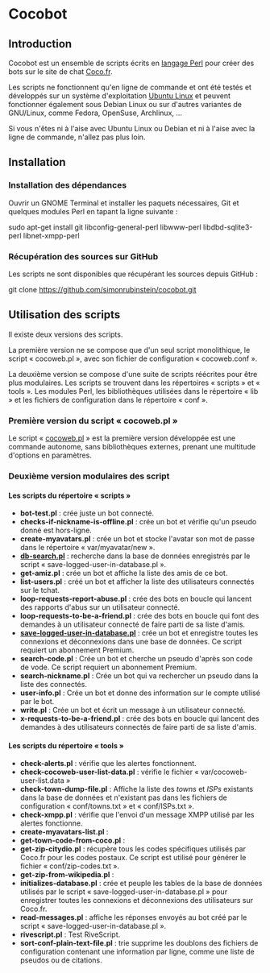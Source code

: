 # Cocobot

## Introduction

Cocobot est un ensemble de scripts écrits en [langage Perl](https://fr.wikipedia.org/wiki/Perl_(langage)) pour créer des bots sur le site de chat [Coco.fr](http://www.coco.fr/).

Les scripts ne fonctionnent qu'en ligne de commande et ont été testés et développés sur un système d'exploitation [Ubuntu Linux](https://fr.wikipedia.org/wiki/Ubuntu) et peuvent fonctionner également sous Debian Linux ou sur d'autres variantes de GNU/Linux, comme Fedora, OpenSuse,  Archlinux, ... 

Si vous n'êtes ni à l'aise avec Ubuntu Linux ou Debian et ni à l'aise avec la ligne de commande, n'allez pas plus loin.

## Installation

### Installation des dépendances

Ouvrir un GNOME Terminal et installer les paquets nécessaires, Git et quelques modules Perl en tapant la ligne suivante :

  sudo apt-get install git libconfig-general-perl libwww-perl libdbd-sqlite3-perl libnet-xmpp-perl


### Récupération des sources sur GitHub

Les scripts ne sont disponibles que récupérant les sources depuis GitHub :

  git clone https://github.com/simonrubinstein/cocobot.git


Utilisation des scripts
-----------------------

Il existe deux versions des scripts.

La première version ne se compose que d'un seul script monolithique, le script « cocoweb.pl », avec son fichier de configuration « cocoweb.conf ».

La deuxième version se compose d'une suite de scripts réécrites pour être plus modulaires. Les scripts se trouvent dans les répertoires « scripts » et « tools ». Les modules Perl, les bibliothèques utilisées dans le répertoire « lib » et les fichiers de configuration dans le répertoire « conf ».

### Première version du script « cocoweb.pl » ###

Le script « [cocoweb.pl](cocoweb.md) » est la première version développée est une commande autonome, sans bibliothèques externes, prenant une multitude d'options en paramètres. 

### Deuxième version modulaires des script ###

#### Les scripts du répertoire « scripts » ####

  * **bot-test.pl** : crée juste un bot connecté.
  * **checks-if-nickname-is-offline.pl** : crée un bot et vérifie qu'un pseudo donné est hors-ligne.
  * **create-myavatars.pl** : crée un bot et stocke l'avatar son mot de passe dans le répertoire « var/myavatar/new ».
  * **[db-search.pl](dbSearch.md)** : recherche dans la base de données enregistrés par le script « save-logged-user-in-database.pl ».
  * **get-amiz.pl** : crée un bot et affiche la liste des amis de ce bot.
  * **list-users.pl** : créé un bot et afficher la liste des utilisateurs connectés sur le tchat.
  * **loop-requests-report-abuse.pl** : crée des bots en boucle qui lancent des rapports d'abus sur un utilisateur connecté.
  * **loop-requests-to-be-a-friend.pl** : crée des bots en boucle qui font des demandes à un utilisateur connecté de faire parti de sa liste d'amis.
  * **[save-logged-user-in-database.pl](saveLoggedUserInDatabase.md)** : crée un bot et enregistre toutes les connexions et déconnexions dans une base de données. Ce script requiert un abonnement Premium.
  * **search-code.pl** : Crée un bot et cherche un pseudo d'après son code de vode. Ce script requiert un abonnement Premium.
  * **search-nickname.pl** : Crée un bot qui va rechercher un pseudo dans la liste des connectés.
  * **user-info.pl** : Crée un bot et donne des information sur le compte utilisé par le bot.
  * **write.pl** : Crée un bot et écrit un message à un utilisateur connecté.
  * **x-requests-to-be-a-friend.pl** : crée des bots en boucle qui lancent des demandes à des utilisateurs connectés de faire parti de sa liste d'amis.

#### Les scripts du répertoire « tools » ####
  * **check-alerts.pl** : vérifie que les alertes fonctionnent.
  * **check-cocoweb-user-list-data.pl** : vérifie le fichier « var/cocoweb-user-list.data »
  * **check-town-dump-file.pl** : Affiche la liste des _towns_ et _ISPs_ existants dans la base de données et n'existant pas dans les fichiers de configuration « conf/towns.txt » et « conf/ISPs.txt ».
  * **check-xmpp.pl** : vérifie que l'envoi d'un message XMPP utilisé par les alertes fonctionne.
  * **create-myavatars-list.pl** :
  * **get-town-code-from-coco.pl** :
  * **get-zip-citydio.pl** : récupère tous les codes spécifiques utilisés par Coco.fr pour les codes postaux. Ce script est utilisé pour générer le fichier « conf/zip-codes.txt ».
  * **get-zip-from-wikipedia.pl** :
  * **initializes-database.pl** : crée et peuple les tables de la base de données utilisés par le script « save-logged-user-in-database.pl » pour enregistrer toutes les connexions et déconnexions des utilisateurs sur Coco.fr.
  * **read-messages.pl** : affiche les réponses envoyés au bot créé par le script « save-logged-user-in-database.pl ».
  * **rivescript.pl** : Test RiveScript.
  * **sort-conf-plain-text-file.pl** : trie supprime les doublons des fichiers de configuration contenant une information par ligne, comme une liste de pseudos ou de citations.


